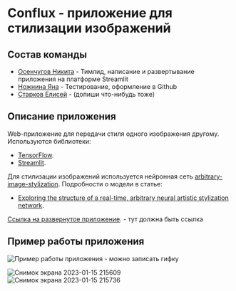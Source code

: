 # Conflux - приложение для стилизации изображений

## Состав команды
* [Осенчугов Никита](https://github.com/SectorSpark) - Тимлид, написание и развертывание приложения на платформе Streamlit
* [Ножнина Яна](https://github.com/YanaNozhnina) - Тестирование, оформление в Github
* [Старков Елисей](https://github.com/Ashen-Elish) - (допиши что-нибудь тоже)

## Описание приложения
Web-приложение для передачи стиля одного изображения другому. Используются библиотеки:

- [TensorFlow](https://www.tensorflow.org/).
- [Streamlit](https://streamlit.io/).

Для стилизации изображений используется нейронная сеть [arbitrary-image-stylization](https://tfhub.dev/google/magenta/arbitrary-image-stylization-v1-256/2). Подробности о модели в статье:

- [Exploring the structure of a real-time, arbitrary neural artistic stylization network](https://arxiv.org/abs/1705.06830).

[Ссылка на развернутое приложение](https://yananozhnina-pi-project-clf-main-r0b0ej.streamlit.app/). - тут должна быть ссылка

## Пример работы приложения
![Пример работы приложения](https://github.com/) - можно записать гифку

![Снимок экрана 2023-01-15 215609](https://user-images.githubusercontent.com/122021948/212554841-12d1106f-cb1e-4e71-a449-838384d27df4.png)
![Снимок экрана 2023-01-15 215736](https://user-images.githubusercontent.com/122021948/212554846-d5710cd9-6fd8-4b59-b8f5-2f5c649df7a4.png)
